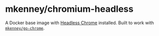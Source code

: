 # mkenney/chromium-headless
A Docker base image with [Headless Chrome](https://developers.google.com/web/updates/2017/04/headless-chrome) installed. Built to work with [`mkenney/go-chrome`](/mkenney/go-chrome).
